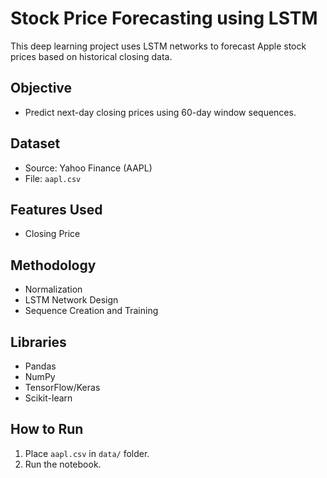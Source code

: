 # Stock Price Forecasting using LSTM

This deep learning project uses LSTM networks to forecast Apple stock prices based on historical closing data.

## Objective
- Predict next-day closing prices using 60-day window sequences.

## Dataset
- Source: Yahoo Finance (AAPL)
- File: `aapl.csv`

## Features Used
- Closing Price

## Methodology
- Normalization
- LSTM Network Design
- Sequence Creation and Training

## Libraries
- Pandas
- NumPy
- TensorFlow/Keras
- Scikit-learn

## How to Run
1. Place `aapl.csv` in `data/` folder.
2. Run the notebook.

